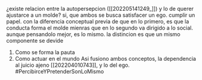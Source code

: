 ¿existe relacion entre la autopersepcion ([[202205141249_]]) y lo de querer ajustarce a un molde? si, que ambos se busca satisfacer un ego. cumplir un papel. con la diferencia conceptual previa de que en lo primero, es que la conducta forma el molde mienras que en lo segundo va dirigido  a lo social. aunque pensandolo mejor, es lo mismo. la distincion es que un mismo componente se devide
1) Como se forma la pauta
2) Como actuar en el mundo
Asi fusiono ambos conceptos, la dependencia al juicio ajeno [[202204010743]], y lo del ego.
#PercibirceYPretenderSonLoMismo